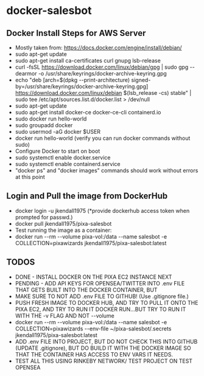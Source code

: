 # docker-salesbot

## Docker Install Steps for AWS Server
* Mostly taken from: https://docs.docker.com/engine/install/debian/
* sudo apt-get update
* sudo apt-get install ca-certificates curl gnupg lsb-release
* curl -fsSL https://download.docker.com/linux/debian/gpg | sudo gpg --dearmor -o /usr/share/keyrings/docker-archive-keyring.gpg
* echo "deb [arch=$(dpkg --print-architecture) signed-by=/usr/share/keyrings/docker-archive-keyring.gpg] https://download.docker.com/linux/debian $(lsb_release -cs) stable" | sudo tee /etc/apt/sources.list.d/docker.list > /dev/null
* sudo apt-get update
* sudo apt-get install docker-ce docker-ce-cli containerd.io
* sudo docker run hello-world
* sudo groupadd docker
* sudo usermod -aG docker $USER
* docker run hello-world (verify you can run docker commands without sudo)
* Configure Docker to start on boot
* sudo systemctl enable docker.service
* sudo systemctl enable containerd.service
* "docker ps" and "docker images" commands should work without errors at this point

## Login and Pull the image from DockerHub
* docker login -u jkendall1975 (*provide dockerhub access token when prompted for passwd.)
* docker pull jkendall1975/pixa-salesbot
* Test running the image as a container:
* docker run --rm --volume pixa-vol:/data --name salesbot -e COLLECTION=pixawizards jkendall1975/pixa-salesbot:latest

## TODOS
* DONE - INSTALL DOCKER ON THE PIXA EC2 INSTANCE NEXT
* PENDING - ADD API KEYS FOR OPENSEA/TWITTER INTO .env FILE THAT GETS BUILT INTO THE DOCKER CONTAINER, BUT
* MAKE SURE TO NOT ADD .env FILE TO GITHUB! (Use .gitignore file.)
* PUSH FRESH IMAGE TO DOCKER HUB, AND TRY TO PULL IT ONTO THE PIXA EC2, AND TRY TO RUN IT DOCKER RUN...BUT TRY TO RUN IT WITH THE -v FLAG AND NOT --volume
* docker run --rm --volume pixa-vol:/data --name salesbot -e COLLECTION=pixawizards --env-file ~/pixa-salesbot/.secrets jkendall1975/pixa-salesbot:latest
* ADD .env FILE INTO PROJECT, BUT DO NOT CHECK THIS INTO GITHUB (UPDATE .gitignore), BUT DO BUILD IT WITH THE DOCKER IMAGE SO THAT THE CONTAINER HAS ACCESS TO ENV VARS IT NEEDS.
* TEST ALL THIS USING RINKEBY NETWORK/ TEST PROJECT ON TEST OPENSEA



